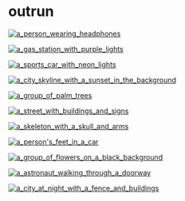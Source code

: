 # outrun

<a href="a_person_wearing_headphones.png"><img alt="a_person_wearing_headphones" src="a_person_wearing_headphones.png"></a>

<a href="a_gas_station_with_purple_lights.jpg"><img alt="a_gas_station_with_purple_lights" src="a_gas_station_with_purple_lights.jpg"></a>

<a href="a_sports_car_with_neon_lights.png"><img alt="a_sports_car_with_neon_lights" src="a_sports_car_with_neon_lights.png"></a>

<a href="a_city_skyline_with_a_sunset_in_the_background.png"><img alt="a_city_skyline_with_a_sunset_in_the_background" src="a_city_skyline_with_a_sunset_in_the_background.png"></a>

<a href="a_group_of_palm_trees.jpg"><img alt="a_group_of_palm_trees" src="a_group_of_palm_trees.jpg"></a>

<a href="a_street_with_buildings_and_signs.png"><img alt="a_street_with_buildings_and_signs" src="a_street_with_buildings_and_signs.png"></a>

<a href="a_skeleton_with_a_skull_and_arms.jpg"><img alt="a_skeleton_with_a_skull_and_arms" src="a_skeleton_with_a_skull_and_arms.jpg"></a>

<a href="a_person's_feet_in_a_car.png"><img alt="a_person's_feet_in_a_car" src="a_person's_feet_in_a_car.png"></a>

<a href="a_group_of_flowers_on_a_black_background.jpg"><img alt="a_group_of_flowers_on_a_black_background" src="a_group_of_flowers_on_a_black_background.jpg"></a>

<a href="a_astronaut_walking_through_a_doorway.jpg"><img alt="a_astronaut_walking_through_a_doorway" src="a_astronaut_walking_through_a_doorway.jpg"></a>

<a href="a_city_at_night_with_a_fence_and_buildings.jpg"><img alt="a_city_at_night_with_a_fence_and_buildings" src="a_city_at_night_with_a_fence_and_buildings.jpg"></a>

